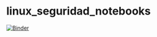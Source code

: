 # linux_seguridad_notebooks
[![Binder](https://mybinder.org/badge_logo.svg)](https://mybinder.org/v2/gh/s4ncampus/linux_seguridad_notebooks/master)
